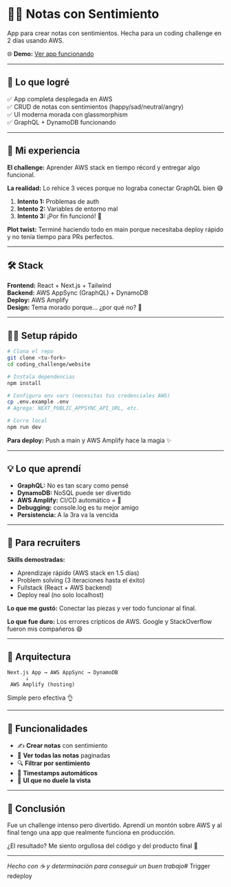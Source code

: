# 📝💜 Notas con Sentimiento

App para crear notas con sentimientos. Hecha para un coding challenge en 2 días usando AWS.

🌐 **Demo:** [Ver app funcionando](https://main.d6otbq3z6xa4f.amplifyapp.com)

---

## 🚀 Lo que logré

✅ App completa desplegada en AWS  
✅ CRUD de notas con sentimientos (happy/sad/neutral/angry)  
✅ UI moderna morada con glassmorphism  
✅ GraphQL + DynamoDB funcionando  

---

## 🧗 Mi experiencia

**El challenge:** Aprender AWS stack en tiempo récord y entregar algo funcional.

**La realidad:** Lo rehice 3 veces porque no lograba conectar GraphQL bien 😅

1. **Intento 1:** Problemas de auth
2. **Intento 2:** Variables de entorno mal
3. **Intento 3:** ¡Por fin funcionó! 🎉

**Plot twist:** Terminé haciendo todo en main porque necesitaba deploy rápido y no tenía tiempo para PRs perfectos.

---

## 🛠️ Stack

**Frontend:** React + Next.js + Tailwind  
**Backend:** AWS AppSync (GraphQL) + DynamoDB  
**Deploy:** AWS Amplify  
**Design:** Tema morado porque... ¿por qué no? 💜

---

## 🏃‍♀️ Setup rápido

```bash
# Clona el repo
git clone <tu-fork>
cd coding_challenge/website

# Instala dependencias
npm install

# Configura env vars (necesitas tus credenciales AWS)
cp .env.example .env
# Agrega: NEXT_PUBLIC_APPSYNC_API_URL, etc.

# Corre local
npm run dev
```

**Para deploy:** Push a main y AWS Amplify hace la magia ✨

---

## 💡 Lo que aprendí

- **GraphQL:** No es tan scary como pensé
- **DynamoDB:** NoSQL puede ser divertido
- **AWS Amplify:** CI/CD automático = 🤯
- **Debugging:** console.log es tu mejor amigo
- **Persistencia:** A la 3ra va la vencida

---

## 🎯 Para recruiters

**Skills demostradas:**
- Aprendizaje rápido (AWS stack en 1.5 días)
- Problem solving (3 iteraciones hasta el éxito)
- Fullstack (React + AWS backend)
- Deploy real (no solo localhost)

**Lo que me gustó:** Conectar las piezas y ver todo funcionar al final.

**Lo que fue duro:** Los errores crípticos de AWS. Google y StackOverflow fueron mis compañeros 😄

---

## 🔧 Arquitectura

```
Next.js App → AWS AppSync → DynamoDB
      ↓
 AWS Amplify (hosting)
```

Simple pero efectiva 👌

---

## 📱 Funcionalidades

- ✍️ **Crear notas** con sentimiento
- 📖 **Ver todas las notas** paginadas
- 🔍 **Filtrar por sentimiento**
- 📅 **Timestamps automáticos**
- 💜 **UI que no duele la vista**

---

## 🤝 Conclusión

Fue un challenge intenso pero divertido. Aprendí un montón sobre AWS y al final tengo una app que realmente funciona en producción.

¿El resultado? Me siento orgullosa del código y del producto final 💜

---

*Hecho con ☕ y determinación para conseguir un buen trabajo*# Trigger redeploy
